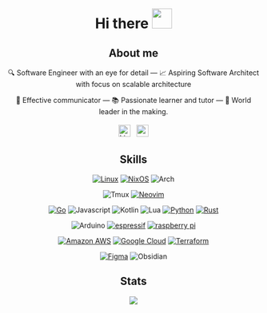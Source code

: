 <div align="center">
  <h1>Hi there <img src="https://media.giphy.com/media/hvRJCLFzcasrR4ia7z/giphy.gif" width="40"></h1>
  <h2>About me</h2>
  <div sytle="width: 800px">
    <p>
      🔍 Software Engineer with an eye for detail —
      📈 Aspiring Software Architect with focus on scalable architecture
    </p>
    <p>
      📢 Effective communicator —
      📚 Passionate learner and tutor —
      🚀 World leader in the making.
    </p>
  </div>
  <div>
    <a href="https://www.linkedin.com/in/adib-farrasy" style="padding:4px"><img height="24" src="https://img.shields.io/badge/LinkedIn-blue?style=for-the-badge&logo=linkedin&logoColor=white" alt="LinkedIn Badge"></a>
    <img height="24" style="padding: 4px" src="https://komarev.com/ghpvc/?username=adibfarrasy&style=flat-square&color=blue" alt="">
  </div>

  <h2>Skills</h2>

<!-- Badges List: https://github.com/alexandresanlim/Badges4-README.md-Profile -->

<!-- Badges Search: https://github.com/Aveek-Saha/GitHub-Profile-Badges -->

[![Linux](https://img.shields.io/badge/Linux-FCC624?style=for-the-badge&logo=linux&logoColor=black)](https://github.com/torvalds/linux)
[![NixOS](https://img.shields.io/badge/NixOS-5277C3?style=for-the-badge&logo=nixos&logoColor=white)](https://github.com/NixOS/nixpkgs)
![Arch](https://img.shields.io/badge/Arch_Linux-1793D1?style=for-the-badge&logo=arch-linux&logoColor=white)

![Tmux](https://img.shields.io/badge/tmux-1BB91F?style=for-the-badge&logo=tmux&logoColor=white)
[![Neovim](https://img.shields.io/badge/NeoVim-%2357A143.svg?&style=for-the-badge&logo=neovim&logoColor=white)](https://github.com/AstroNvim/AstroNvim)

[![Go](https://img.shields.io/badge/go-%2300ADD8.svg?style=for-the-badge&logo=go&logoColor=white)](https://github.com/golang/go)
![Javascript](https://img.shields.io/badge/JavaScript-323330?style=for-the-badge&logo=javascript&logoColor=F7DF1E)
![Kotlin](https://img.shields.io/badge/Kotlin-B125EA?style=for-the-badge&logo=kotlin&logoColor=white)
![Lua](https://img.shields.io/badge/Lua-2C2D72?style=for-the-badge&logo=lua&logoColor=white)
[![Python](https://img.shields.io/badge/python-%2314354C.svg?style=for-the-badge&logo=python&logoColor=white)](https://github.com/python/cpython)
[![Rust](https://img.shields.io/badge/Rust-000000?style=for-the-badge&logo=rust&logoColor=white)](https://github.com/rust-lang/rust)

![Arduino](https://img.shields.io/badge/Arduino-00979D?style=for-the-badge&logo=Arduino&logoColor=white)
[![espressif](https://img.shields.io/badge/espressif-E7352C?style=for-the-badge&logo=espressif&logoColor=white)](https://github.com/espressif/esp-idf)
[![raspberry pi](https://img.shields.io/badge/Raspberry%20Pi-A22846?style=for-the-badge&logo=Raspberry%20Pi&logoColor=white)](https://www.raspberrypi.org)

[![Amazon AWS](https://img.shields.io/badge/Amazon_AWS-232F3E?style=for-the-badge&logo=amazon-aws&logoColor=white)](https://aws.amazon.com/)
[![Google Cloud](https://img.shields.io/badge/Google_Cloud-4285F4?style=for-the-badge&logo=google-cloud&logoColor=white)](https://cloud.google.com/)
[![Terraform](https://img.shields.io/badge/Terraform-7B42BC?style=for-the-badge&logo=terraform&logoColor=white)](https://github.com/hashicorp/terraform)

[![Figma](https://img.shields.io/badge/Figma-F24E1E?style=for-the-badge&logo=figma&logoColor=white)](http://figma.com/)
![Obsidian](https://img.shields.io/badge/Obsidian-483699?style=for-the-badge&logo=Obsidian&logoColor=white)

  <h2>Stats</h2>
  <img src="https://github-readme-stats.vercel.app/api/top-langs/?username=adibfarrasy&layout=compact&theme=transparent&hide=jupyter%20notebook&card_width=500">
</div>
